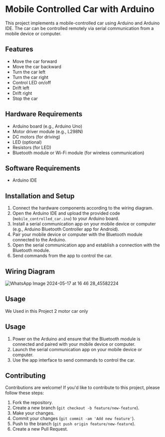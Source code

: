 # Mobile Controlled Car with Arduino

This project implements a mobile-controlled car using Arduino and Arduino IDE. The car can be controlled remotely via serial communication from a mobile device or computer.

## Features

- Move the car forward
- Move the car backward
- Turn the car left
- Turn the car right
- Control LED on/off
- Drift left
- Drift right
- Stop the car

## Hardware Requirements

- Arduino board (e.g., Arduino Uno)
- Motor driver module (e.g., L298N)
- DC motors (for driving)
- LED (optional)
- Resistors (for LED)
- Bluetooth module or Wi-Fi module (for wireless communication)

## Software Requirements

- Arduino IDE

## Installation and Setup

1. Connect the hardware components according to the wiring diagram.
2. Open the Arduino IDE and upload the provided code (`mobile_controlled_car.ino`) to your Arduino board.
3. Install a serial communication app on your mobile device or computer (e.g., Arduino Bluetooth Controller app for Android).
4. Pair your mobile device or computer with the Bluetooth module connected to the Arduino.
5. Open the serial communication app and establish a connection with the Bluetooth module.
6. Send commands from the app to control the car.

## Wiring Diagram

![WhatsApp Image 2024-05-17 at 16 46 28_45582224](https://github.com/iiiiOreo/Mobile-Controlled-Car-With-Arduino/assets/96269673/04c26027-641d-4e4e-bc9e-8115788441ad)

## Usage
We Used in this Project 2 motor car only

## Usage

1. Power on the Arduino and ensure that the Bluetooth module is connected and paired with your mobile device or computer.
2. Launch the serial communication app on your mobile device or computer.
3. Use the app interface to send commands to control the car.

## Contributing

Contributions are welcome! If you'd like to contribute to this project, please follow these steps:

1. Fork the repository.
2. Create a new branch (`git checkout -b feature/new-feature`).
3. Make your changes.
4. Commit your changes (`git commit -am 'Add new feature'`).
5. Push to the branch (`git push origin feature/new-feature`).
6. Create a new Pull Request.
